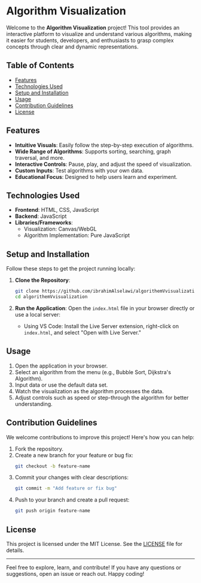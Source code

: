 # Algorithm Visualization

Welcome to the **Algorithm Visualization** project! This tool provides an interactive platform to visualize and understand various algorithms, making it easier for students, developers, and enthusiasts to grasp complex concepts through clear and dynamic representations.

## Table of Contents
- [Features](#features)
- [Technologies Used](#technologies-used)
- [Setup and Installation](#setup-and-installation)
- [Usage](#usage)
- [Contribution Guidelines](#contribution-guidelines)
- [License](#license)

## Features

- **Intuitive Visuals**: Easily follow the step-by-step execution of algorithms.
- **Wide Range of Algorithms**: Supports sorting, searching, graph traversal, and more.
- **Interactive Controls**: Pause, play, and adjust the speed of visualization.
- **Custom Inputs**: Test algorithms with your own data.
- **Educational Focus**: Designed to help users learn and experiment.

## Technologies Used

- **Frontend**: HTML, CSS, JavaScript
- **Backend**: JavaScript
- **Libraries/Frameworks**: 
  - Visualization: Canvas/WebGL
  - Algorithm Implementation: Pure JavaScript

## Setup and Installation

Follow these steps to get the project running locally:

1. **Clone the Repository**:
   ```bash
   git clone https://github.com/ibrahimAlselawi/algorithemVvisualization.git
   cd algorithemVvisualization
   ```

2. **Run the Application**:
   Open the `index.html` file in your browser directly or use a local server:

   - Using VS Code:
     Install the Live Server extension, right-click on `index.html`, and select "Open with Live Server."

   

## Usage

1. Open the application in your browser.
2. Select an algorithm from the menu (e.g., Bubble Sort, Dijkstra's Algorithm).
3. Input data or use the default data set.
4. Watch the visualization as the algorithm processes the data.
5. Adjust controls such as speed or step-through the algorithm for better understanding.

## Contribution Guidelines

We welcome contributions to improve this project! Here's how you can help:

1. Fork the repository.
2. Create a new branch for your feature or bug fix:
   ```bash
   git checkout -b feature-name
   ```
3. Commit your changes with clear descriptions:
   ```bash
   git commit -m "Add feature or fix bug"
   ```
4. Push to your branch and create a pull request:
   ```bash
   git push origin feature-name
   ```

## License

This project is licensed under the MIT License. See the [LICENSE](LICENSE) file for details.

---

Feel free to explore, learn, and contribute! If you have any questions or suggestions, open an issue or reach out. Happy coding!
